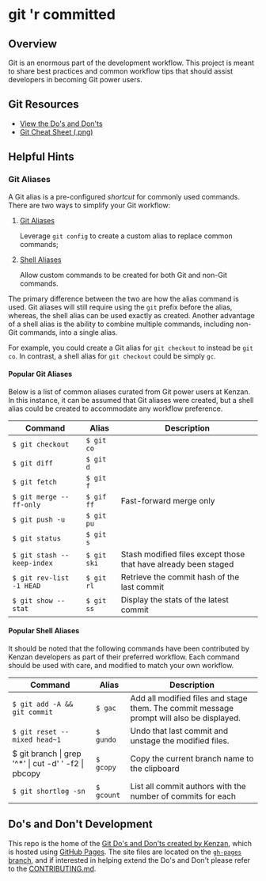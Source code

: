 # git 'r committed

## Overview
Git is an enormous part of the development workflow. This project is meant to share best practices and common workflow tips that should assist developers in becoming Git power users.

## Git Resources
- [View the Do's and Don'ts](https://kenzanlabs.github.io/git-r-committed)
- [Git Cheat Sheet (.png)](https://kenzanlabs.github.io/git-r-committed/images/Kenzan_Git_Cheat_Sheet.png) 

## Helpful Hints

### Git Aliases

A Git alias is a pre-configured _shortcut_ for commonly used commands. There are two ways to simplify your Git workflow:

1. [Git Aliases](https://git-scm.com/book/en/v2/Git-Basics-Git-Aliases)

    Leverage `git config` to create a custom alias to replace common commands;
1. [Shell Aliases](http://www.tldp.org/LDP/abs/html/aliases.html)

    Allow custom commands to be created for both Git and non-Git commands.

The primary difference between the two are how the alias command is used. Git aliases will still require using the `git` prefix before the alias, whereas, the shell alias can be used exactly as created. Another advantage of a shell alias is the ability to combine multiple commands, including non-Git commands, into a single alias.

For example, you could create a Git alias for `git checkout` to instead be `git co`. In contrast, a shell alias for `git checkout` could be simply `gc`. 

#### Popular Git Aliases

Below is a list of common aliases curated from Git power users at Kenzan. In this instance, it can be assumed that Git aliases were created, but a shell alias could be created to accommodate any workflow preference.

|Command|Alias|Description|
|-------|-----|-----------|
|`$ git checkout`|`$ git co`|
|`$ git diff`|`$ git d`|
|`$ git fetch`|`$ git f`|
|`$ git merge --ff-only`|`$ gif ff`|Fast-forward merge only|
|`$ git push -u`|`$ git pu`|
|`$ git status`|`$ git s`|
|`$ git stash --keep-index`|`$ git ski`|Stash modified files except those that have already been staged|
|`$ git rev-list -1 HEAD`|`$ git rl`|Retrieve the commit hash of the last commit|
|`$ git show --stat`|`$ git ss`|Display the stats of the latest commit|

#### Popular Shell Aliases

It should be noted that the following commands have been contributed by Kenzan developers as part of their preferred workflow. Each command should be used with care, and modified to match your own workflow.

|Command|Alias|Description|
|-------|-----|-----------|
|`$ git add -A && git commit`|`$ gac`|Add all modified files and stage them. The commit message prompt will also be displayed.|
|`$ git reset --mixed head~1`|`$ gundo`|Undo that last commit and unstage the modified files.|
|$ git branch &#124; grep '^\*' &#124; cut -d' ' -f2 &#124; pbcopy|`$ gcopy`|Copy the current branch name to the clipboard|
|`$ git shortlog -sn`|`$ gcount`|List all commit authors with the number of commits for each|

## Do's and Don't Development

This repo is the home of the [Git Do's and Don'ts created by Kenzan](https://kenzanlabs.github.io/git-r-committed), which is hosted using [GitHub Pages](https://pages.github.com/). The site files are located on the [`gh-pages` branch](https://github.com/kenzanlabs/git-r-committed/tree/gh-pages), and if interested in helping extend the Do's and Don't please refer to the [CONTRIBUTING.md](./CONTRIBUTING.md
).
